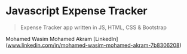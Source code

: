 # Javascript Expense Tracker

> Expense Tracker app written in JS, HTML, CSS & Bootstrap

Mohamed Wasim Mohamed Akram
[LinkedIn]
(www.linkedin.com/in/mohamed-wasim-mohamed-akram-7b8306208)

